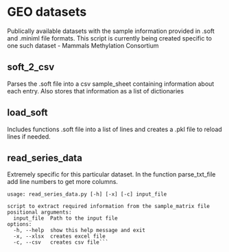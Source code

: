 # GEO datasets
Publically available datasets with the sample information provided in .soft and .miniml file formats. This script is currently being created specific to one such dataset - Mammals Methylation Consortium

## soft_2_csv
Parses the .soft file into a csv sample_sheet containing information about each entry.
Also stores that information as a list of dictionaries

## load_soft
Includes functions .soft file into a list of lines and creates a .pkl file to reload lines if needed.

## read_series_data
Extremely specific for this particular dataset. In the function parse_txt_file add line numbers to get more columns.

```
usage: read_series_data.py [-h] [-x] [-c] input_file

script to extract required information from the sample_matrix file
positional arguments:
  input_file  Path to the input file
options:
  -h, --help  show this help message and exit
  -x, --xlsx  creates excel file
  -c, --csv   creates csv file```
